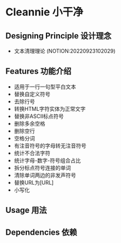 # Cleannie 小干净
## Designing Principle 设计理念
* 文本清理理论 (NOTION:20220923102029)

## Features 功能介绍
* 适用于一行一句型平白文本
* 替换自定义符号
* 去除行号
* 转换HTML字符实体为正常文字
* 替换非ASCII标点符号
* 删除多余空格
* 删除空行
* 空格分词
* 有注音符号的字母转无注音符号
* 统计不合法字符
* 统计字母-数字-符号组合占比
* 拆分标点符号连接的单词
* 清除单词两边的非发声符号
* 替换URL为[URL]
* 小写化
## Usage 用法

## Dependencies 依赖
